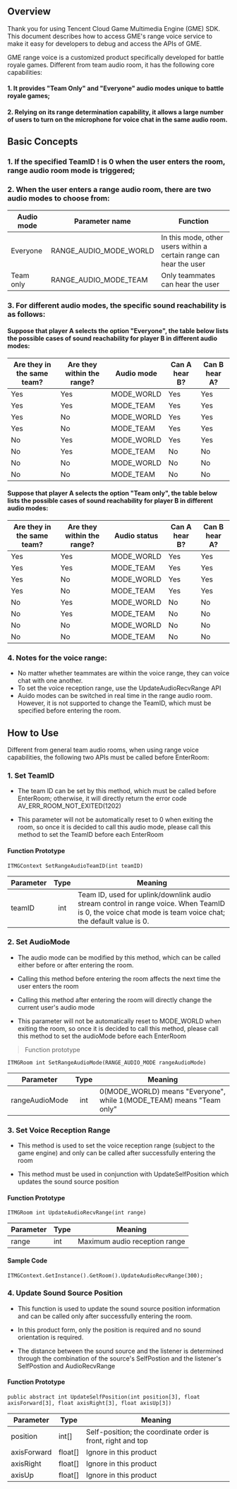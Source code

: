 ## Overview

Thank you for using Tencent Cloud Game Multimedia Engine (GME) SDK. This document describes how to access GME's range voice service to make it easy for developers to debug and access the APIs of GME.


GME range voice is a customized product specifically developed for battle royale games. Different from team audio room, it has the following core capabilities:

#### 1. It provides "Team Only" and "Everyone" audio modes unique to battle royale games;

#### 2. Relying on its range determination capability, it allows a large number of users to turn on the microphone for voice chat in the same audio room.


## Basic Concepts

### 1. If the specified TeamID ! is 0 when the user enters the room, range audio room mode is triggered;

### 2. When the user enters a range audio room, there are two audio modes to choose from:

| Audio mode | Parameter name | Function |
| -------- | ---------------------- | -------------------------------------------- |
| Everyone | RANGE_AUDIO_MODE_WORLD | In this mode, other users within a certain range can hear the user |
| Team only | RANGE_AUDIO_MODE_TEAM | Only teammates can hear the user |

### 3. For different audio modes, the specific sound reachability is as follows:

  #### Suppose that player A selects the option "Everyone", the table below lists the possible cases of sound reachability for player B in different audio modes:

  | Are they in the same team?	| Are they within the range? 	| Audio mode	| Can A hear B? 	| Can B hear A?	|
  | -----------------	| ------------ | ------------ |--------------------------	|--------------------------	|
  | Yes 		| Yes 		 	|MODE_WORLD	| Yes		| Yes		|
  | Yes		| Yes		 	|MODE_TEAM	| Yes		| Yes		|
  | Yes		| No		 	|MODE_WORLD	| Yes		| Yes		|
  | Yes		| No		 	|MODE_TEAM	| Yes		| Yes		|
  | No 		| Yes		 	|MODE_WORLD	| Yes		| Yes		|
  | No		| Yes			|MODE_TEAM	| No	| No	|
  | No		| No		 	|MODE_WORLD	| No	| No	|
  | No		| No			|MODE_TEAM	| No	| No	|

  #### Suppose that player A selects the option "Team only", the table below lists the possible cases of sound reachability for player B in different audio modes:

  | Are they in the same team?	| Are they within the range? 	| Audio status	| Can A hear B? 	| Can B hear A?	|
  | -----------------	| ------------ | ------------ |--------------------------	|--------------------------	|
  | Yes 		| Yes 		 	|MODE_WORLD	| Yes		| Yes		|
  | Yes		| Yes		 	|MODE_TEAM	| Yes		| Yes		|
  | Yes		| No		 	|MODE_WORLD	| Yes		| Yes		|
  | Yes		| No		 	|MODE_TEAM	| Yes		| Yes		|
  | No		| Yes		 	|MODE_WORLD	| No	| No	|
  | No		| Yes			|MODE_TEAM	| No	| No	|
  | No		| No		 	|MODE_WORLD	| No	| No	|
  | No		| No			|MODE_TEAM	| No	| No	|


### 4. Notes for the voice range:
  - No matter whether teammates are within the voice range, they can voice chat with one another.
  - To set the voice reception range, use the UpdateAudioRecvRange API
  - Auido modes can be switched in real time in the range audio room. However, it is not supported to change the TeamID, which must be specified before entering the room.




## How to Use

Different from general team audio rooms, when using range voice capabilities, the following two APIs must be called before EnterRoom:

### 1. Set TeamID

- The team ID can be set by this method, which must be called before EnterRoom; otherwise, it will directly return the error code AV_ERR_ROOM_NOT_EXITED(1202)

- This parameter will not be automatically reset to 0 when exiting the room, so once it is decided to call this audio mode, please call this method to set the TeamID before each EnterRoom

#### Function Prototype
```
ITMGContext SetRangeAudioTeamID(int teamID)
```

| Parameter | Type | Meaning |
| ------------- |:-------------:|-------------
| teamID | int | Team ID, used for uplink/downlink audio stream control in range voice.				 When TeamID is 0, the voice chat mode is team voice chat; the default value is 0.

### 2. Set AudioMode

- The audio mode can be modified by this method, which can be called either before or after entering the room.

- Calling this method before entering the room affects the next time the user enters the room

- Calling this method after entering the room will directly change the current user's audio mode

- This parameter will not be automatically reset to MODE_WORLD when exiting the room, so once it is decided to call this method, please call this method to set the audioMode before each EnterRoom

> Function prototype
  
```
ITMGRoom int SetRangeAudioMode(RANGE_AUDIO_MODE rangeAudioMode)
```

| Parameter | Type | Meaning |
| ------------- |:-------------:|-------------|
| rangeAudioMode | int | 0(MODE_WORLD) means "Everyone", while 1(MODE_TEAM) means "Team only" |


### 3. Set Voice Reception Range

- This method is used to set the voice reception range (subject to the game engine) and only can be called after successfully entering the room
  
- This method must be used in conjunction with UpdateSelfPosition which updates the sound source position

#### Function Prototype 

```
ITMGRoom int UpdateAudioRecvRange(int range)
```

| Parameter | Type | Meaning |
| ------------- |-------------|-------------|
| range |int | Maximum audio reception range |				

#### Sample Code  

```
ITMGContext.GetInstance().GetRoom().UpdateAudioRecvRange(300);
```

### 4. Update Sound Source Position

- This function is used to update the sound source position information and can be called only after successfully entering the room.

- In this product form, only the position is required and no sound orientation is required.

- The distance between the sound source and the listener is determined through the combination of the source's SelfPostion and the listener's SelfPostion and AudioRecvRange


#### Function Prototype

```
public abstract int UpdateSelfPosition(int position[3], float axisForward[3], float axisRight[3], float axisUp[3])
```

| Parameter | Type | Meaning |
| ------------- |-------------|-------------|
| position   	|int[]		| Self-position; the coordinate order is front, right and top |
| axisForward   |float[]  	| Ignore in this product |
| axisRight    	|float[]  	| Ignore in this product |
| axisUp    	|float[]  	| Ignore in this product |
